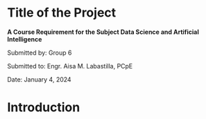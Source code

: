 # Title of the Project 
**A Course Requirement for the Subject Data Science and Artificial Intelligence**

Submitted by: Group 6

Submitted to: Engr. Aisa M. Labastilla, PCpE

Date: January 4, 2024

# Introduction
